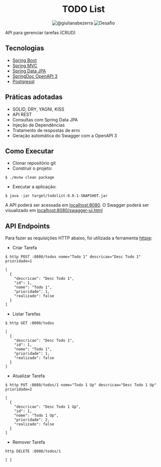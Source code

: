 <h1 align="center">
  TODO List
</h1>

<p align="center">
 <img src="https://img.shields.io/static/v1?label=Youtube&message=@giulianabezerra&color=8257E5&labelColor=000000" alt="@giulianabezerra" />
 <img src="https://img.shields.io/static/v1?label=Tipo&message=Desafio&color=8257E5&labelColor=000000" alt="Desafio" />
</p>

API para gerenciar tarefas (CRUD)



## Tecnologias

- [Spring Boot](https://spring.io/projects/spring-boot)
- [Spring MVC](https://docs.spring.io/spring-framework/reference/web/webmvc.html)
- [Spring Data JPA](https://spring.io/projects/spring-data-jpa)
- [SpringDoc OpenAPI 3](https://springdoc.org/v2/#spring-webflux-support)
- [Postgresql]()

## Práticas adotadas

- SOLID, DRY, YAGNI, KISS
- API REST
- Consultas com Spring Data JPA
- Injeção de Dependências
- Tratamento de respostas de erro
- Geração automática do Swagger com a OpenAPI 3

## Como Executar

- Clonar repositório git
- Construir o projeto:
```
$ ./mvnw clean package
```
- Executar a aplicação:
```
$ java -jar target/todolist-0.0.1-SNAPSHOT.jar
```

A API poderá ser acessada em [localhost:8080](http://localhost:8080).
O Swagger poderá ser visualizado em [localhost:8080/swagger-ui.html](http://localhost:8080/swagger-ui.html)

## API Endpoints

Para fazer as requisições HTTP abaixo, foi utilizada a ferramenta [httpie](https://httpie.io):

- Criar Tarefa
```
$ http POST :8080/todos nome="Todo 1" descricao="Desc Todo 1" prioridade=1

[
  {
    "descricao": "Desc Todo 1",
    "id": 1,
    "nome": "Todo 1",
    "prioridade": 1,
    "realizado": false
  }
]
```

- Listar Tarefas
```
$ http GET :8080/todos

[
  {
    "descricao": "Desc Todo 1",
    "id": 1,
    "nome": "Todo 1",
    "prioridade": 1,
    "realizado": false
  }
]
```

- Atualizar Tarefa
```
$ http PUT :8080/todos/1 nome="Todo 1 Up" descricao="Desc Todo 1 Up" prioridade=2

[
  {
    "descricao": "Desc Todo 1 Up",
    "id": 1,
    "nome": "Todo 1 Up",
    "prioridade": 2,
    "realizado": false
  }
]
```

- Remover Tarefa
```
http DELETE :8080/todos/1

[ ]
```